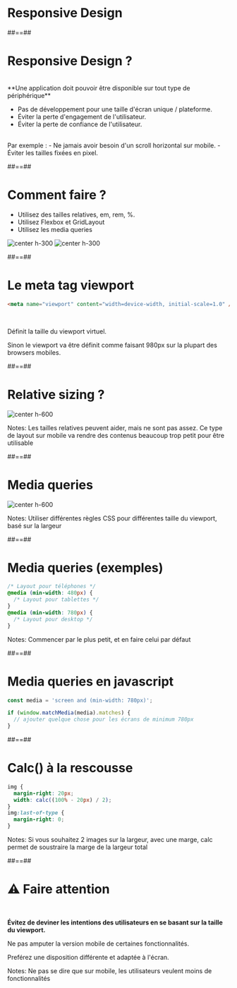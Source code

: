 <!-- .slide: class="transition bg-pink" -->

# Responsive Design

##==##

<!-- .slide: class="" -->

# Responsive Design ?

<br />
**Une application doit pouvoir être disponible sur tout type de périphérique**

- Pas de développement pour une taille d'écran unique / plateforme.
- Éviter la perte d'engagement de l'utilisateur.
- Éviter la perte de confiance de l'utilisateur.

<br />
Par exemple :
- Ne jamais avoir besoin d'un scroll horizontal sur mobile.
- Éviter les tailles fixées en pixel.

##==##

# Comment faire ?

- Utilisez des tailles relatives, em, rem, %.
- Utilisez Flexbox et GridLayout
- Utilisez les media queries

![center h-300](./assets/images/caniuse_flexbox.png)
![center h-300](./assets/images/caniuse_gridlayout.png)

##==##

<!-- .slide: class="with-code" -->

# Le meta tag viewport

```html
<meta name="viewport" content="width=device-width, initial-scale=1.0" />
```

<!-- .element: class="big-code" -->

<br />

Définit la taille du viewport virtuel.

Sinon le viewport va être définit comme faisant 980px sur la plupart des browsers mobiles.

##==##

# Relative sizing ?

![center h-600](./assets/images/relative-sizing.png)

Notes: Les tailles relatives peuvent aider, mais ne sont pas assez.
Ce type de layout sur mobile va rendre des contenus beaucoup trop petit pour être utilisable

##==##

# Media queries

![center h-600](./assets/images/media-queries.png)

Notes: Utiliser différentes règles CSS pour différentes taille du viewport, basé sur la largeur

##==##

<!-- .slide: class="with-code" -->

# Media queries (exemples)

```css
/* Layout pour téléphones */
@media (min-width: 480px) {
  /* Layout pour tablettes */
}
@media (min-width: 780px) {
  /* Layout pour desktop */
}
```

<!-- .element: class="big-code" -->

Notes: Commencer par le plus petit, et en faire celui par défaut

##==##

<!-- .slide: class="with-code" -->

# Media queries en javascript

```javascript
const media = 'screen and (min-width: 780px)';

if (window.matchMedia(media).matches) {
  // ajouter quelque chose pour les écrans de minimum 780px
}
```

<!-- .element: class="big-code" -->

##==##

<!-- .slide: class="with-code" -->

# Calc() à la rescousse

```css
img {
  margin-right: 20px;
  width: calc((100% - 20px) / 2);
}
img:last-of-type {
  margin-right: 0;
}
```

<!-- .element: class="big-code" -->

Notes: Si vous souhaitez 2 images sur la largeur, avec une marge, calc permet de soustraire la marge de la largeur total

##==##

# ⚠️ Faire attention

<br />

**Évitez de deviner les intentions des utilisateurs en se basant sur la taille du viewport.**

Ne pas amputer la version mobile de certaines fonctionnalités.

Preférez une disposition différente et adaptée à l'écran.

Notes: Ne pas se dire que sur mobile, les utilisateurs veulent moins de fonctionnalités
